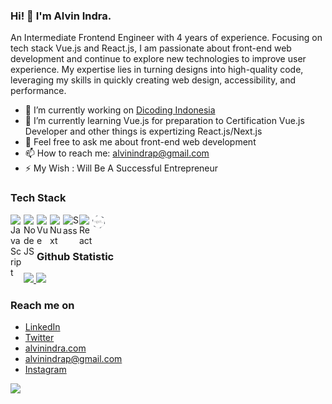 ### Hi! 👋 I'm Alvin Indra.
An Intermediate Frontend Engineer with 4 years of experience. Focusing on tech stack Vue.js and React.js, I am passionate about front-end web development and continue to explore new technologies to improve user experience. My expertise lies in turning designs into high-quality code, leveraging my skills in quickly creating web design, accessibility, and performance.

- 🔭 I’m currently working on <a href="https://www.linkedin.com/company/dicoding">Dicoding Indonesia</a>
- 🌱 I’m currently learning Vue.js for preparation to Certification Vue.js Developer and other things is expertizing React.js/Next.js
- 💬 Feel free to ask me about front-end web development
- 📫 How to reach me: alvinindrap@gmail.com
- ⚡ My Wish : Will Be A Successful Entrepreneur

### Tech Stack
  <a href="#"><img align="left" alt="JavaScript" title="JavaScript" width="21px" src="https://upload.wikimedia.org/wikipedia/commons/9/99/Unofficial_JavaScript_logo_2.svg" /></a>
  <a href="https://nodejs.org/"><img align="left" alt="NodeJS" title="NodeJS" width="21px" src="https://seeklogo.com/images/N/nodejs-logo-FBE122E377-seeklogo.com.png" /></a>
  <a href="https://vuejs.org/"><img align="left" alt="Vue" title="Vue" width="21px" src="https://v2.vuejs.org/images/logo.svg" /></a>
  <a href="https://nuxtjs.org/"><img align="left" alt="Nuxt" title="Nuxt (Vue SSR Framework)" width="21px" src="https://cdn.iconscout.com/icon/free/png-64/nuxt-dot-js-3521615-2945059.png" /> </a>
  <a href="https://sass-lang.com/"><img align="left" alt="Sass" title="Sass: Syntactically Awesome Style Sheets" width="26px" src="https://cdn.worldvectorlogo.com/logos/sass-1.svg" /> </a>
<a href="https://reactjs.org/"><img align="left" alt="React" title="Reactjs" width="21px" src="https://cdn.iconscout.com/icon/free/png-128/react-3-1175109.png" /></a>
<a href="https://nextjs.org/"><img align="left" alt="Nextjs" title="Nextjs" width="20px" src="https://raw.githubusercontent.com/Rohan-Shakya/Rohan-Shakya/master/images/next_logo.png" /></a>
  <br>
  <br>
  
### Github Statistic
<p align="left">
<a href="https://github.com/alvinindra">
  <img height="180em" src="https://github-readme-stats-eight-theta.vercel.app/api?username=alvinindra&show_icons=true&theme=algolia&include_all_commits=true&count_private=true"/>
  <img height="180em" src="https://github-readme-stats-eight-theta.vercel.app/api/top-langs/?username=alvinindra&layout=compact&langs_count=8&theme=algolia"/>
</a>
</p>

### Reach me on
- <a href="https://linkedin.com/in/alvinindra/">LinkedIn</a>
- <a href="https://twitter.com/alvinindrapra">Twitter</a>
- <a href="https://alvinindra.com">alvinindra.com</a>
- alvinindrap@gmail.com
- <a href="https://www.instagram.com/alvin_indrap">Instagram</a>

![](https://komarev.com/ghpvc/?username=alvinindra&label=PROFILE+VIEWS)
